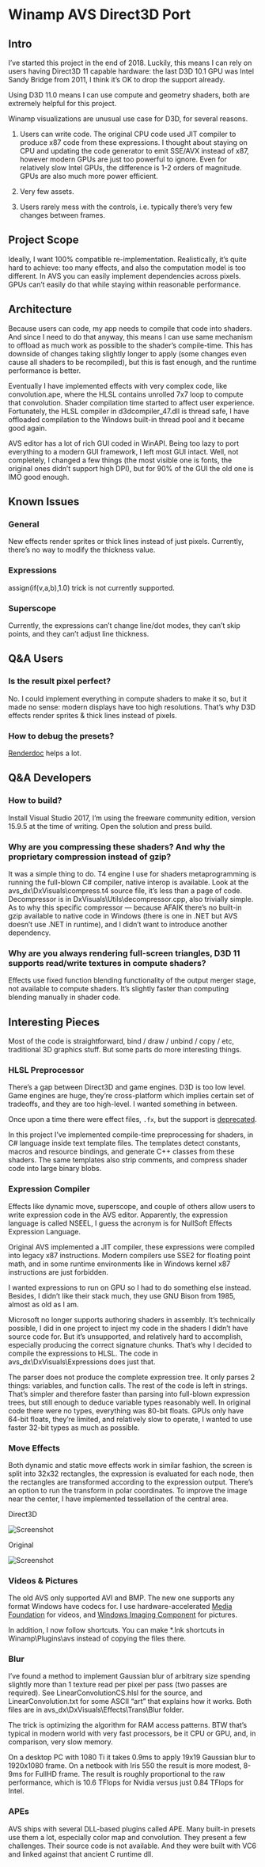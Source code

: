 # Winamp AVS Direct3D Port## IntroI’ve started this project in the end of 2018. Luckily, this means I can rely on users having Direct3D 11 capable hardware: the last D3D 10.1 GPU was Intel Sandy Bridge from 2011, I think it’s OK to drop the support already.Using D3D 11.0 means I can use compute and geometry shaders, both are extremely helpful for this project.Winamp visualizations are unusual use case for D3D, for several reasons.1. Users can write code. The original CPU code used JIT compiler to produce x87 code from these expressions. I thought about staying on CPU and updating the code generator to emit SSE/AVX instead of x87, however modern GPUs are just too powerful to ignore. Even for relatively slow Intel GPUs, the difference is 1-2 orders of magnitude. GPUs are also much more power efficient.2. Very few assets.3. Users rarely mess with the controls, i.e. typically there’s very few changes between frames.## Project ScopeIdeally, I want 100% compatible re-implementation. Realistically, it’s quite hard to achieve: too many effects, and also the computation model is too different. In AVS you can easily implement dependencies across pixels. GPUs can’t easily do that while staying within reasonable performance.## ArchitectureBecause users can code, my app needs to compile that code into shaders. And since I need to do that anyway, this means I can use same mechanism to offload as much work as possible to the shader’s compile-time. This has downside of changes taking slightly longer to apply (some changes even cause all shaders to be recompiled), but this is fast enough, and the runtime performance is better.Eventually I have implemented effects with very complex code, like convolution.ape, where the HLSL contains unrolled 7x7 loop to compute that convolution. Shader compilation time started to affect user experience. Fortunately, the HLSL compiler in d3dcompiler_47.dll is thread safe, I have offloaded compilation to the Windows built-in thread pool and it became good again.AVS editor has a lot of rich GUI coded in WinAPI. Being too lazy to port everything to a modern GUI framework, I left most GUI intact. Well, not completely, I changed a few things (the most visible one is fonts, the original ones didn’t support high DPI), but for 90% of the GUI the old one is IMO good enough.## Known Issues### GeneralNew effects render sprites or thick lines instead of just pixels. Currently, there’s no way to modify the thickness value.### Expressionsassign(if(v,a,b),1.0) trick is not currently supported.### SuperscopeCurrently, the expressions can’t change line/dot modes, they can’t skip points, and they can’t adjust line thickness.## Q&A Users### Is the result pixel perfect?No. I could implement everything in compute shaders to make it so, but it made no sense: modern displays have too high resolutions. That’s why D3D effects render sprites & thick lines instead of pixels.### How to debug the presets?[Renderdoc](https://renderdoc.org/) helps a lot.## Q&A Developers### How to build?Install Visual Studio 2017, I’m using the freeware community edition, version 15.9.5 at the time of writing. Open the solution and press build.### Why are you compressing these shaders? And why the proprietary compression instead of gzip?It was a simple thing to do. T4 engine I use for shaders metaprogramming is running the full-blown C# compiler, native interop is available.Look at the avs_dx\DxVisuals\compress.t4 source file, it’s less than a page of code. Decompressor is in DxVisuals\Utils\decompressor.cpp, also trivially simple.As to why this specific compressor — because AFAIK there’s no built-in gzip available to native code in Windows (there is one in .NET but AVS doesn’t use .NET in runtime), and I didn’t want to introduce another dependency.### Why are you always rendering full-screen triangles, D3D 11 supports read/write textures in compute shaders?Effects use fixed function blending functionality of the output merger stage, not available to compute shaders. It’s slightly faster than computing blending manually in shader code.## Interesting PiecesMost of the code is straightforward, bind / draw / unbind / copy / etc, traditional 3D graphics stuff. But some parts do more interesting things.### HLSL PreprocessorThere’s a gap between Direct3D and game engines. D3D is too low level. Game engines are huge, they’re cross-platform which implies certain set of tradeoffs, and they are too high-level. I wanted something in between.Once upon a time there were effect files, `.fx`, but the support is [deprecated](https://stackoverflow.com/a/3536401/126995).In this project I’ve implemented compile-time preprocessing for shaders, in C# language inside text template files. The templates detect constants, macros and resource bindings, and generate C++ classes from these shaders. The same templates also strip comments, and compress shader code into large binary blobs.### Expression CompilerEffects like dynamic move, superscope, and couple of others allow users to write expression code in the AVS editor. Apparently, the expression language is called NSEEL, I guess the acronym is for NullSoft Effects Expression Language.Original AVS implemented a JIT compiler, these expressions were compiled into legacy x87 instructions. Modern compilers use SSE2 for floating point math, and in some runtime environments like in Windows kernel x87 instructions are just forbidden.I wanted expressions to run on GPU so I had to do something else instead. Besides, I didn’t like their stack much, they use GNU Bison from 1985, almost as old as I am.Microsoft no longer supports authoring shaders in assembly. It’s technically possible, I did in one project to inject my code in the shaders I didn’t have source code for. But it’s unsupported, and relatively hard to accomplish, especially producing the correct signature chunks. That’s why I decided to compile the expressions to HLSL.The code in avs_dx\DxVisuals\Expressions does just that.The parser does not produce the complete expression tree. It only parses 2 things: variables, and function calls. The rest of the code is left in strings.That’s simpler and therefore faster than parsing into full-blown expression trees, but still enough to deduce variable types reasonably well. In original code there were no types, everything was 80-bit floats.GPUs only have 64-bit floats, they’re limited, and relatively slow to operate, I wanted to use faster 32-bit types as much as possible.### Move EffectsBoth dynamic and static move effects work in similar fashion, the screen is split into 32x32 rectangles, the expression is evaluated for each node, then the rectangles are transformed according to the expression output.There’s an option to run the transform in polar coordinates. To improve the image near the center, I have implemented tessellation of the central area. Direct3D![Screenshot](move-dx.png)Original![Screenshot](move-orig.png)### Videos & PicturesThe old AVS only supported AVI and BMP. The new one supports any format Windows have codecs for.I use hardware-accelerated [Media Foundation](https://docs.microsoft.com/en-us/windows/desktop/medfound/microsoft-media-foundation-sdk) for videos,and [Windows Imaging Component](https://docs.microsoft.com/en-us/windows/desktop/wic/-wic-about-windows-imaging-codec) for pictures.In addition, I now follow shortcuts. You can make *.lnk shortcuts in Winamp\Plugins\avs instead of copying the files there.### BlurI’ve found a method to implement Gaussian blur of arbitrary size spending slightly more than 1 texture read per pixel per pass (two passes are required).See LinearConvolutionCS.hlsl for the source, and LinearConvolution.txt for some ASCII “art” that explains how it works.Both files are in avs_dx\DxVisuals\Effects\Trans\Blur folder.The trick is optimizing the algorithm for RAM access patterns. BTW that’s typical in modern world with very fast processors, be it CPU or GPU, and, in comparison, very slow memory.On a desktop PC with 1080 Ti it takes 0.9ms to apply 19x19 Gaussian blur to 1920x1080 frame.On a netbook with Iris 550 the result is more modest, 8-9ms for FullHD frame.The result is roughly proportional to the raw performance, which is 10.6 TFlops for Nvidia versus just 0.84 TFlops for Intel.### APEsAVS ships with several DLL-based plugins called APE. Many built-in presets use them a lot, especially color map and convolution.They present a few challenges. Their source code is not available. And they were built with VC6 and linked against that ancient C runtime dll.